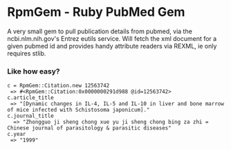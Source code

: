 # RpmGem - Ruby PubMed Gem

A very small gem to pull publication details from pubmed, via the ncbi.nlm.nih.gov's Entrez eutils service.
Will fetch the xml document for a given pubmed id and provides handy attribute readers via REXML, ie only requires stlib.

### Like how easy?

    c = RpmGem::Citation.new 12563742
     => #<RpmGem::Citation:0x0000000291d988 @id=12563742> 
    c.article_title
     => "[Dynamic changes in IL-4, IL-5 and IL-10 in liver and bone marrow of mice infected with Schistosoma japonicum]." 
    c.journal_title
      => "Zhongguo ji sheng chong xue yu ji sheng chong bing za zhi = Chinese journal of parasitology & parasitic diseases" 
    c.year
     => "1999" 


